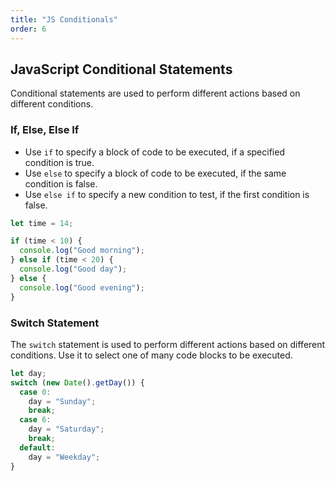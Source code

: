 ```yaml
---
title: "JS Conditionals"
order: 6
---
```


## JavaScript Conditional Statements

Conditional statements are used to perform different actions based on different conditions.

### If, Else, Else If

-   Use `if` to specify a block of code to be executed, if a specified condition is true.
-   Use `else` to specify a block of code to be executed, if the same condition is false.
-   Use `else if` to specify a new condition to test, if the first condition is false.

```javascript
let time = 14;

if (time < 10) {
  console.log("Good morning");
} else if (time < 20) {
  console.log("Good day");
} else {
  console.log("Good evening");
}
```

### Switch Statement

The `switch` statement is used to perform different actions based on different conditions. Use it to select one of many code blocks to be executed.

```javascript
let day;
switch (new Date().getDay()) {
  case 0:
    day = "Sunday";
    break;
  case 6:
    day = "Saturday";
    break;
  default:
    day = "Weekday";
}
```